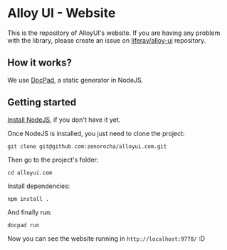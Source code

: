 # Alloy UI - Website

This is the repository of AlloyUI's website. If you are having any problem with the library, please create an issue on [liferay/alloy-ui](https://github.com/liferay/alloy-ui/) repository.

## How it works?

We use [DocPad](https://github.com/bevry/docpad), a static generator in NodeJS.

## Getting started

[Install NodeJS](https://github.com/bevry/community/wiki/Installing-Node), if you don't have it yet.

Once NodeJS is installed, you just need to clone the project:

	git clone git@github.com:zenorocha/alloyui.com.git

Then go to the project's folder:

	cd alloyui.com

Install dependencies:

	npm install .

And finally run:

	docpad run

Now you can see the website running in `http://localhost:9778/` :D